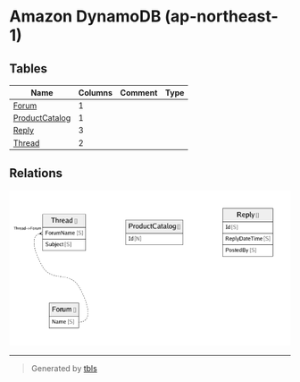 # Amazon DynamoDB (ap-northeast-1)

## Tables

| Name | Columns | Comment | Type |
| ---- | ------- | ------- | ---- |
| [Forum](Forum.md) | 1 |  |  |
| [ProductCatalog](ProductCatalog.md) | 1 |  |  |
| [Reply](Reply.md) | 3 |  |  |
| [Thread](Thread.md) | 2 |  |  |

## Relations

![er](schema.png)

---

> Generated by [tbls](https://github.com/k1LoW/tbls)
